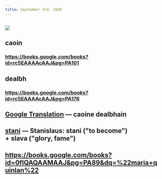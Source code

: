 ```yaml
---
title: September 3rd, 2020
---
```


## ![](https://firebasestorage.googleapis.com/v0/b/firescript-577a2.appspot.com/o/imgs%2Fapp%2Fsensemaking%2Fs9nzSIV9c-.jpg?alt=media&token=d763154d-bfce-4040-8fef-054ac4a98864)

## 

## caoin
### https://books.google.com/books?id=rc5EAAAAcAAJ&pg=PA101

## dealbh
### https://books.google.com/books?id=rc5EAAAAcAAJ&pg=PA176

## 

## [Google Translation](https://translate.google.com/#view=home&op=translate&sl=ga&tl=en&text=caoine%20dealbhain%0Aneamhghlan%0Afear%20caoine%0Aoide%20mh%C3%ADn) — caoine dealbhain

## [stani](https://translate.google.com/#view=home&op=translate&sl=pl&tl=en&text=stani) — Stanislaus: __stani__ ("to become") + __slava__ ("glory, fame")

## 

## https://books.google.com/books?id=0flQAQAAMAAJ&pg=PA89&dq=%22maria+quinlan%22
